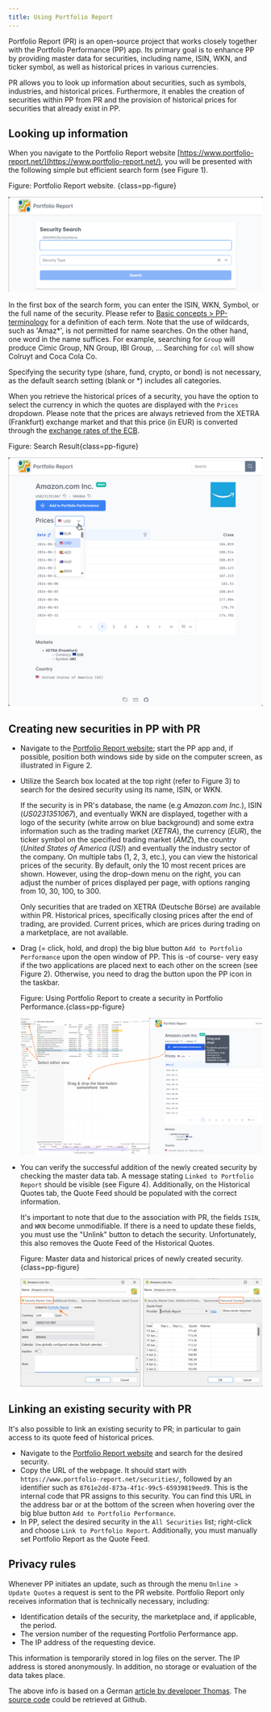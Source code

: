 ```yaml
---
title: Using Portfolio Report
---
```


Portfolio Report (PR) is an open-source project that works closely together with the Portfolio Performance (PP) app. Its primary goal is to enhance PP by providing master data for securities, including name, ISIN, WKN, and ticker symbol, as well as historical prices in various currencies.

PR allows you to look up information about securities, such as symbols, industries, and historical prices. Furthermore, it enables the creation of securities within PP from PR and the provision of historical prices for securities that already exist in PP.

## Looking up information

When you navigate to the Portfolio Report website [https://www.portfolio-report.net/](https://www.portfolio-report.net/), you will be presented with the following simple but efficient search form (see Figure 1).

Figure: Portfolio Report website. {class=pp-figure}

![](images/portfolio-report-website.png)

In the first box of the search form, you can enter the ISIN, WKN, Symbol, or the full name of the security. Please refer to [Basic concepts > PP-terminology](../../concepts/PP-terminology.md) for a definition of each term. Note that the use of wildcards, such as 'Amaz*', is not permitted for name searches. On the other hand, one word in the name suffices. For example, searching for `Group` will produce Cimic Group, NN Group, IBI Group, ... Searching for `col` will show Colruyt and Coca Cola Co.

Specifying the security type (share, fund, crypto, or bond) is not necessary, as the default search setting (blank or *) includes all categories.

When you retrieve the historical prices of a security, you have the option to select the currency in which the quotes are displayed with the `Prices` dropdown. Please note that the prices are always retrieved from the XETRA (Frankfurt) exchange market and that this price (in EUR) is converted through the [exchange rates of the ECB](../../reference/view/general-data/currencies.md).

Figure: Search Result{class=pp-figure}

![](images/portfolio-report-search-result.png)


## Creating new securities in PP with PR

- Navigate to the [Portfolio Report website](https://www.portfolio-report.net/); start the PP app and, if possible, position both windows side by side on the computer screen, as illustrated in Figure 2.
- Utilize the Search box located at the top right (refer to Figure 3) to search for the desired security using its name, ISIN, or WKN.

    If the security is in PR's database, the name (e.g *Amazon.com Inc.*), ISIN (*US0231351067*), and eventually WKN are displayed, together with a logo of the security (white arrow on blue background) and some extra information such as the trading market (*XETRA*), the currency (*EUR*), the ticker symbol on the specified trading market (*AMZ*), the country (*United States of America (US)*) and eventually the industry sector of the company. On multiple tabs (1, 2, 3, etc.), you can view the historical prices of the security. By default, only the 10 most recent prices are shown. However, using the drop-down menu on the right, you can adjust the number of prices displayed per page, with options ranging from 10, 30, 100, to 300.

    Only securities that are traded on XETRA (Deutsche Börse) are available within PR. Historical prices, specifically closing prices after the end of trading, are provided. Current prices, which are prices during trading on a marketplace, are not available.

- Drag (= click, hold, and drop) the big blue button `Add to Portfolio Performance` upon the open window of PP. This is -of course- very easy if the two applications are placed next to each other on the screen (see Figure 2). Otherwise, you need to drag the button upon the PP icon in the taskbar.

    Figure: Using Portfolio Report to create a security in Portfolio Performance.{class=pp-figure}

    ![](./images/portfolio-report-drag-drop.svg)

- You can verify the successful addition of the newly created security by checking the master data tab. A message stating `Linked to Portfolio Report` should be visible (see Figure 4). Additionally, on the Historical Quotes tab, the Quote Feed should be populated with the correct information.

    It's important to note that due to the association with PR, the fields `ISIN`, and `WKN` become unmodifiable. If there is a need to update these fields, you must use the "Unlink" button to detach the security. Unfortunately, this also removes the Quote Feed of the Historical Quotes.

    Figure: Master data and historical prices of newly created security. {class=pp-figure}

    ![](./images/portfolio-report-created-security.svg)

## Linking an existing security with PR

It's also possible to link an existing security to PR; in particular to gain access to its quote feed of historical prices.

- Navigate to the [Portfolio Report website](https://www.portfolio-report.net/) and search for the desired security.
- Copy the URL of the webpage. It should start with `https://www.portfolio-report.net/securities/`, followed by an identifier such as `8761e2dd-873a-4f1c-99c5-65939819eed9`. This is the internal code that PR assigns to this security. You can find this URL in the address bar or at the bottom of the screen when hovering over the big blue button `Add to Portfolio Performance`.
- In PP, select the desired security in the `All Securities` list; right-click and choose `Link to Portfolio Report`. Additionally, you must manually set  Portfolio Report as the Quote Feed.

## Privacy rules

Whenever PP initiates an update, such as through the menu `Online > Update Quotes` a request is sent to the PR website. Portfolio Report only receives information that is technically necessary, including:

- Identification details of the security, the marketplace and, if applicable, the period.
- The version number of the requesting Portfolio Performance app.
- The IP address of the requesting device.

This information is temporarily stored in log files on the server. The IP address is stored anonymously. In addition, no storage or evaluation of the data takes place.

The above info is based on a German [article by developer Thomas](https://forum.portfolio-performance.info/t/historische-kurse-von-portfolio-report/8600). The [source code](https://github.com/portfolio-report/pr-www) could be retrieved at Github.
